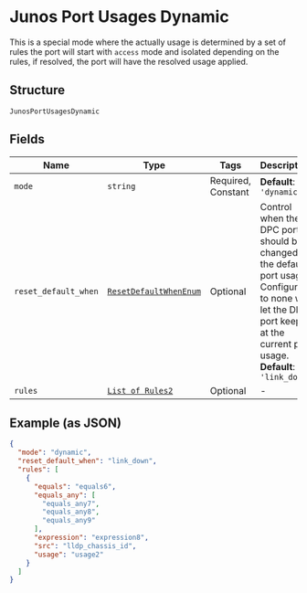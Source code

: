 
# Junos Port Usages Dynamic

This is a special mode where the actually usage is determined by a set of rules the port will start with `access` mode and isolated depending on the rules, if resolved, the port will have the resolved usage applied.

## Structure

`JunosPortUsagesDynamic`

## Fields

| Name | Type | Tags | Description |
|  --- | --- | --- | --- |
| `mode` | `string` | Required, Constant | **Default**: `'dynamic'` |
| `reset_default_when` | [`ResetDefaultWhenEnum`](../../doc/models/reset-default-when-enum.md) | Optional | Control when the DPC port should be changed to the default port usage<br>Configuring to none will let the DPC port keep at the current port usage.<br>**Default**: `'link_down'` |
| `rules` | [`List of Rules2`](../../doc/models/rules-2.md) | Optional | - |

## Example (as JSON)

```json
{
  "mode": "dynamic",
  "reset_default_when": "link_down",
  "rules": [
    {
      "equals": "equals6",
      "equals_any": [
        "equals_any7",
        "equals_any8",
        "equals_any9"
      ],
      "expression": "expression8",
      "src": "lldp_chassis_id",
      "usage": "usage2"
    }
  ]
}
```

